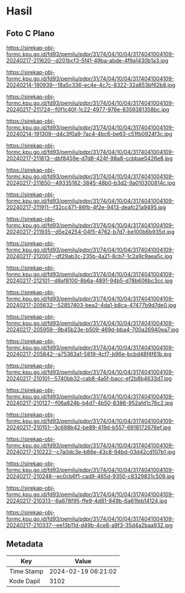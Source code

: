 # Hasil

## Foto C Plano

https://sirekap-obj-formc.kpu.go.id/fd93/pemilu/pdpr/31/74/04/10/04/3174041004109-20240217-211620--d201bcf3-5f41-49ba-abde-4f9a1430b1a3.jpg

https://sirekap-obj-formc.kpu.go.id/fd93/pemilu/pdpr/31/74/04/10/04/3174041004109-20240214-190939--18a5c336-ec4e-4c7c-8322-32a853bf62b8.jpg

https://sirekap-obj-formc.kpu.go.id/fd93/pemilu/pdpr/31/74/04/10/04/3174041004109-20240217-211724--f0f1c40f-1c22-4977-976e-8359381358bc.jpg

https://sirekap-obj-formc.kpu.go.id/fd93/pemilu/pdpr/31/74/04/10/04/3174041004109-20240214-191309--d4c3f0a9-7ac4-4bc6-be63-c51fb0924f3c.jpg

https://sirekap-obj-formc.kpu.go.id/fd93/pemilu/pdpr/31/74/04/10/04/3174041004109-20240217-211813--dbf8459e-d7d8-424f-98a8-ccbbae5426e8.jpg

https://sirekap-obj-formc.kpu.go.id/fd93/pemilu/pdpr/31/74/04/10/04/3174041004109-20240217-211850--49335182-3845-48b0-b3d2-9a010300814c.jpg

https://sirekap-obj-formc.kpu.go.id/fd93/pemilu/pdpr/31/74/04/10/04/3174041004109-20240217-211911--f32cc471-86fb-4f2e-9413-deafc21a9495.jpg

https://sirekap-obj-formc.kpu.go.id/fd93/pemilu/pdpr/31/74/04/10/04/3174041004109-20240217-211935--d5e24254-04f5-4762-b7d7-be100b6b935d.jpg

https://sirekap-obj-formc.kpu.go.id/fd93/pemilu/pdpr/31/74/04/10/04/3174041004109-20240217-212007--df29ab3c-235b-4a21-8cb7-1c2a9c9aea5c.jpg

https://sirekap-obj-formc.kpu.go.id/fd93/pemilu/pdpr/31/74/04/10/04/3174041004109-20240217-212101--d8af8100-8b6a-4891-94b5-d78b606bc3cc.jpg

https://sirekap-obj-formc.kpu.go.id/fd93/pemilu/pdpr/31/74/04/10/04/3174041004109-20240217-205632--52857403-bea2-4da1-b8ca-47477b9d7de0.jpg

https://sirekap-obj-formc.kpu.go.id/fd93/pemilu/pdpr/31/74/04/10/04/3174041004109-20240217-205959--9b45b23e-b509-469d-bba4-700a26940ea7.jpg

https://sirekap-obj-formc.kpu.go.id/fd93/pemilu/pdpr/31/74/04/10/04/3174041004109-20240217-205842--a75363a1-5819-4cf7-b96e-bcbd48f4f61b.jpg

https://sirekap-obj-formc.kpu.go.id/fd93/pemilu/pdpr/31/74/04/10/04/3174041004109-20240217-210101--5740bb32-cab8-4a5f-bacc-ef2b8b4633d7.jpg

https://sirekap-obj-formc.kpu.go.id/fd93/pemilu/pdpr/31/74/04/10/04/3174041004109-20240217-210127--f06a824b-b4d7-4b50-8386-952afd1c76c2.jpg

https://sirekap-obj-formc.kpu.go.id/fd93/pemilu/pdpr/31/74/04/10/04/3174041004109-20240217-210151--3c698b42-be89-419d-b557-6918172676ef.jpg

https://sirekap-obj-formc.kpu.go.id/fd93/pemilu/pdpr/31/74/04/10/04/3174041004109-20240217-210222--c7a0dc3e-b88e-43c8-94bd-03d42cd107b1.jpg

https://sirekap-obj-formc.kpu.go.id/fd93/pemilu/pdpr/31/74/04/10/04/3174041004109-20240217-210248--ec0cb6f1-cad9-465d-9350-c8329831c509.jpg

https://sirekap-obj-formc.kpu.go.id/fd93/pemilu/pdpr/31/74/04/10/04/3174041004109-20240217-210313--6a678f95-ffe9-4d81-849b-6a61feb14124.jpg

https://sirekap-obj-formc.kpu.go.id/fd93/pemilu/pdpr/31/74/04/10/04/3174041004109-20240217-210337--ee13b11d-d49b-4ce8-a9f3-35d4a2baa932.jpg


## Metadata

| Key        | Value               |
| ---------- | ------------------- |
| Time Stamp | 2024-02-19 06:21:02 |
| Kode Dapil | 3102                |



